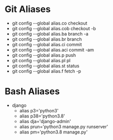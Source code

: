 # Git Aliases
 - git config --global alias.co checkout
 - git config --global alias.cob checkout -b
 - git config --global alias.ba branch -a
 - git config --global alias.br branch 
 - git config --global alias.ci commit 
 - git config --global alias.aci commit -am 
 - git config --global alias.p push 
 - git config --global alias.pl pl 
 - git config --global alias.st status 
 - git config --global alias.f fetch -p 

# Bash Aliases
- django
    - alias p3='python3'
    - alias p38='python3.8'
    - alias dja='django-admin'
    - alias prun='python3 manage.py runserver'
    - alias pm='python3.8 manage.py'

